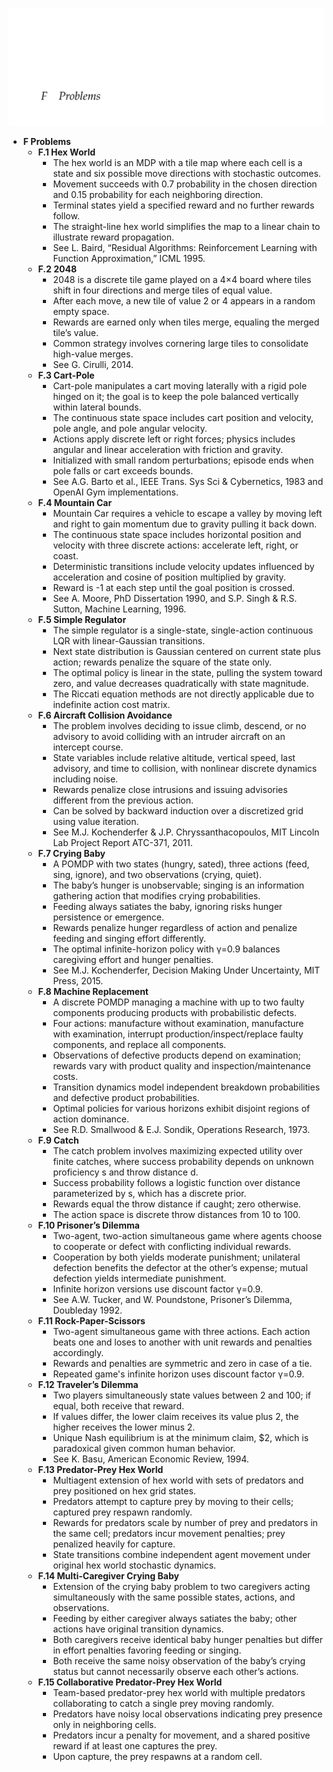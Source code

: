 ![ADFM-33-problems](ADFM-33-problems.best.png)

- **F Problems**
  - **F.1 Hex World**
    - The hex world is an MDP with a tile map where each cell is a state and six possible move directions with stochastic outcomes.  
    - Movement succeeds with 0.7 probability in the chosen direction and 0.15 probability for each neighboring direction.  
    - Terminal states yield a specified reward and no further rewards follow.  
    - The straight-line hex world simplifies the map to a linear chain to illustrate reward propagation.  
    - See L. Baird, “Residual Algorithms: Reinforcement Learning with Function Approximation,” ICML 1995.  
  - **F.2 2048**
    - 2048 is a discrete tile game played on a 4×4 board where tiles shift in four directions and merge tiles of equal value.  
    - After each move, a new tile of value 2 or 4 appears in a random empty space.  
    - Rewards are earned only when tiles merge, equaling the merged tile’s value.  
    - Common strategy involves cornering large tiles to consolidate high-value merges.  
    - See G. Cirulli, 2014.  
  - **F.3 Cart-Pole**
    - Cart-pole manipulates a cart moving laterally with a rigid pole hinged on it; the goal is to keep the pole balanced vertically within lateral bounds.  
    - The continuous state space includes cart position and velocity, pole angle, and pole angular velocity.  
    - Actions apply discrete left or right forces; physics includes angular and linear acceleration with friction and gravity.  
    - Initialized with small random perturbations; episode ends when pole falls or cart exceeds bounds.  
    - See A.G. Barto et al., IEEE Trans. Sys Sci & Cybernetics, 1983 and OpenAI Gym implementations.  
  - **F.4 Mountain Car**
    - Mountain Car requires a vehicle to escape a valley by moving left and right to gain momentum due to gravity pulling it back down.  
    - The continuous state space includes horizontal position and velocity with three discrete actions: accelerate left, right, or coast.  
    - Deterministic transitions include velocity updates influenced by acceleration and cosine of position multiplied by gravity.  
    - Reward is -1 at each step until the goal position is crossed.  
    - See A. Moore, PhD Dissertation 1990, and S.P. Singh & R.S. Sutton, Machine Learning, 1996.  
  - **F.5 Simple Regulator**
    - The simple regulator is a single-state, single-action continuous LQR with linear-Gaussian transitions.  
    - Next state distribution is Gaussian centered on current state plus action; rewards penalize the square of the state only.  
    - The optimal policy is linear in the state, pulling the system toward zero, and value decreases quadratically with state magnitude.  
    - The Riccati equation methods are not directly applicable due to indefinite action cost matrix.  
  - **F.6 Aircraft Collision Avoidance**
    - The problem involves deciding to issue climb, descend, or no advisory to avoid colliding with an intruder aircraft on an intercept course.  
    - State variables include relative altitude, vertical speed, last advisory, and time to collision, with nonlinear discrete dynamics including noise.  
    - Rewards penalize close intrusions and issuing advisories different from the previous action.  
    - Can be solved by backward induction over a discretized grid using value iteration.  
    - See M.J. Kochenderfer & J.P. Chryssanthacopoulos, MIT Lincoln Lab Project Report ATC-371, 2011.  
  - **F.7 Crying Baby**
    - A POMDP with two states (hungry, sated), three actions (feed, sing, ignore), and two observations (crying, quiet).  
    - The baby’s hunger is unobservable; singing is an information gathering action that modifies crying probabilities.  
    - Feeding always satiates the baby, ignoring risks hunger persistence or emergence.  
    - Rewards penalize hunger regardless of action and penalize feeding and singing effort differently.  
    - The optimal infinite-horizon policy with γ=0.9 balances caregiving effort and hunger penalties.  
    - See M.J. Kochenderfer, Decision Making Under Uncertainty, MIT Press, 2015.  
  - **F.8 Machine Replacement**
    - A discrete POMDP managing a machine with up to two faulty components producing products with probabilistic defects.  
    - Four actions: manufacture without examination, manufacture with examination, interrupt production/inspect/replace faulty components, and replace all components.  
    - Observations of defective products depend on examination; rewards vary with product quality and inspection/maintenance costs.  
    - Transition dynamics model independent breakdown probabilities and defective product probabilities.  
    - Optimal policies for various horizons exhibit disjoint regions of action dominance.  
    - See R.D. Smallwood & E.J. Sondik, Operations Research, 1973.  
  - **F.9 Catch**
    - The catch problem involves maximizing expected utility over finite catches, where success probability depends on unknown proficiency s and throw distance d.  
    - Success probability follows a logistic function over distance parameterized by s, which has a discrete prior.  
    - Rewards equal the throw distance if caught; zero otherwise.  
    - The action space is discrete throw distances from 10 to 100.  
  - **F.10 Prisoner’s Dilemma**
    - Two-agent, two-action simultaneous game where agents choose to cooperate or defect with conflicting individual rewards.  
    - Cooperation by both yields moderate punishment; unilateral defection benefits the defector at the other’s expense; mutual defection yields intermediate punishment.  
    - Infinite horizon versions use discount factor γ=0.9.  
    - See A.W. Tucker, and W. Poundstone, Prisoner’s Dilemma, Doubleday 1992.  
  - **F.11 Rock-Paper-Scissors**
    - Two-agent simultaneous game with three actions. Each action beats one and loses to another with unit rewards and penalties accordingly.  
    - Rewards and penalties are symmetric and zero in case of a tie.  
    - Repeated game's infinite horizon uses discount factor γ=0.9.  
  - **F.12 Traveler’s Dilemma**
    - Two players simultaneously state values between 2 and 100; if equal, both receive that reward.  
    - If values differ, the lower claim receives its value plus 2, the higher receives the lower minus 2.  
    - Unique Nash equilibrium is at the minimum claim, $2, which is paradoxical given common human behavior.  
    - See K. Basu, American Economic Review, 1994.  
  - **F.13 Predator-Prey Hex World**
    - Multiagent extension of hex world with sets of predators and prey positioned on hex grid states.  
    - Predators attempt to capture prey by moving to their cells; captured prey respawn randomly.  
    - Rewards for predators scale by number of prey and predators in the same cell; predators incur movement penalties; prey penalized heavily for capture.  
    - State transitions combine independent agent movement under original hex world stochastic dynamics.  
  - **F.14 Multi-Caregiver Crying Baby**
    - Extension of the crying baby problem to two caregivers acting simultaneously with the same possible states, actions, and observations.  
    - Feeding by either caregiver always satiates the baby; other actions have original transition dynamics.  
    - Both caregivers receive identical baby hunger penalties but differ in effort penalties favoring feeding or singing.  
    - Both receive the same noisy observation of the baby’s crying status but cannot necessarily observe each other’s actions.  
  - **F.15 Collaborative Predator-Prey Hex World**
    - Team-based predator-prey hex world with multiple predators collaborating to catch a single prey moving randomly.  
    - Predators have noisy local observations indicating prey presence only in neighboring cells.  
    - Predators incur a penalty for movement, and a shared positive reward if at least one captures the prey.  
    - Upon capture, the prey respawns at a random cell.
